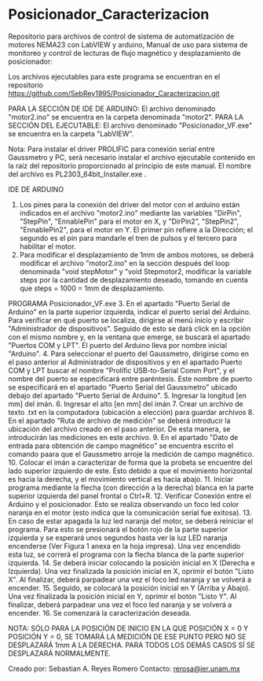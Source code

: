 # Posicionador_Caracterizacion
Repositorio para archivos de control de sistema de automatización de motores NEMA23 con LabVIEW y arduino,
Manual de uso para sistema de monitoreo y control de lecturas de flujo magnético y desplazamiento de posicionador:

Los archivos ejecutables para este programa se encuentran en el repositorio https://github.com/SebRey1995/Posicionador_Caracterizacion.git 

PARA LA SECCIÓN DE IDE DE ARDUINO: El archivo denominado "motor2.ino" se encuentra en la carpeta denominada "motor2". 
PARA LA SECCIÓN DEL EJECUTABLE: El archivo denominado "Posicionador_VF.exe" se encuentra en la carpeta "LabVIEW".

Nota: Para instalar el driver PROLIFIC para conexión serial entre Gaussmetro y PC, será necesario instalar el archivo ejecutable contenido en la raíz del repositorio proporcionado al principio de este manual. El nombre del archivo es PL2303_64bit_Installer.exe . 

IDE DE ARDUINO
1.  Los pines para la conexión del driver del motor con el arduino están indicados en el archivo "motor2.ino" mediante las variables "DirPin", "StepPin", "EnnablePin" para el motor en X, y "DirPin2", "StepPin2", "EnnablePin2", para el motor en Y. El primer pin refiere a la Dirección; el segundo es el pin para mandarle el tren de pulsos y el tercero para habilitar el motor.
2.  Para modificar el desplazamiento de 1mm de ambos motores, se deberá modificar el archivo "motor2.ino" en la sección después del loop denominada "void stepMotor" y "void Stepmotor2, modificar la variable steps por la cantidad de desplazamiento deseado, tomando en cuenta que steps = 1000 = 1mm de desplazamiento.

PROGRAMA Posicionador_VF.exe
3.  En el apartado "Puerto Serial de Arduino" en la parte superior izquierda, indicar el puerto serial del Arduino. Para verificar en qué puerto se localiza, dirigirse al menú inicio y escribir "Administrador de dispositivos". Seguido de esto se darà click en la opciòn con el mismo nombre y, en la ventana que emerge, se buscarà el apartado "Puertos COM y LPT". El puerto del Arduino lleva por nombre inicial "Arduino".
4.  Para seleccionar el puerto del Gaussmetro, dirigirse como en el paso anterior al Administrador de dispositivos y en el apartado Puerto COM y LPT buscar el nombre "Prolific USB-to-Serial Comm Port", y el nombre del puerto se especificará entre paréntesis. Este nombre de puerto se especificará en el apartado "Puerto Serial del Gaussmetro" ubicado debajo del apartado "Puerto Serial de Arduino". 
5.  Ingresar la longitud [en mm] del imán.
6.  Ingresar el alto [en mm] del imán
7.  Crear un archivo de texto .txt en la computadora (ubicación a elección) para guardar archivos 
8.  En el apartado "Ruta de archivo de medición" se deberá introducir la ubicación del archivo creado en el paso anterior. De esta manera, se introducirán las mediciones en este archivo.
9.  En el apartado "Dato de entrada para obtención de campo magnético" se encuentra escrito el comando paara que el Gaussmetro arroje la medición de campo magnético.
10.  Colocar el imán a caracterizar de forma que la probeta se encuentre del lado superior izquierdo de este. Esto debido a que el movimiento horizontal es hacia la derecha, y el movimiento vertical es hacia abajo.
11.  Iniciar programa mediante la flecha (con dirección a la derecha) blanca en la parte superior izquierda del panel frontal o Ctrl+R.
12. Verificar Conexión entre el Arduino y el posicionador. Esto se realiza observando un foco led color naranja en el motor (esto indica que la comunicación serial fue exitosa).
13.  En caso de estar apagada la luz led naranja del motor, se deberá reiniciar el programa. Para esto se presionará el botón rojo de la parte superior izquierda y se esperará unos segundos hasta ver la luz LED naranja encenderse (Ver Figura 1 anexa en la hoja impresa). Una vez encendido esta luz, se correrá el programa con la flecha blanca de la parte superior izquierda.
14.  Se deberá iniciar colocando la posición inicial en X (Derecha e Izquierda). Una vez finalizada la posición inicial en X, oprimir el botón "Listo X". Al finalizar, deberá parpadear una vez el foco led naranja y se volverá a encender.
15.  Seguido, se colocará la  posición inicial en Y (Arriba y Abajo). Una vez finalizada la posición inicial en Y, oprimir el botón "Listo Y". Al finalizar, deberá parpadear una vez el foco led naranja y se volverá a encender.
16.  Se comenzará la caracterización deseada.

NOTA: SÓLO PARA LA POSICIÓN DE INICIO EN LA QUE POSICIÓN X = 0 Y POSICIÓN Y = 0, SE TOMARÁ LA MEDICIÓN DE ESE PUNTO PERO NO SE DESPLAZARÁ 1mm A LA DERECHA. PARA TODOS LOS DEMÁS CASOS SÍ SE DESPLAZARÁ NORMALMENTE.


Creado por:
Sebastian A. Reyes Romero
Contacto: rerosa@ier.unam.mx
